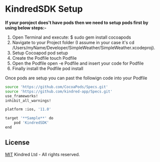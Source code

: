 # KindredSDK Setup


**If your poroject does't have pods then we need to setup pods first by using below steps:-**

1. Open Terminal and execute: $ sudo gem install cocoapods
2. Navigate to your Project folder (I assume in your case it's cd /Users/myName/Developer/SimpleWeather/SimpleWeather.xcodeproj).
3. Setup Cocoapod pod setup
4. Create the Podfile touch Podfile
5. Open the Podfile open -e Podfile and insert your code for Podfile
6. Finally install the Podfile pod install

Once pods are setup you can past the followign code into your Podfile

```bash
source 'https://github.com/CocoaPods/Specs.git'
source 'https://github.com/kindred-app/Specs.git'
use_frameworks!
inhibit_all_warnings!

platform :ios, '11.0'

target '**Sample**' do
    pod 'KindredSDK'
end
```




## License
[MIT](https://choosealicense.com/licenses/mit/)
Kindred Ltd - All rights reserved.
